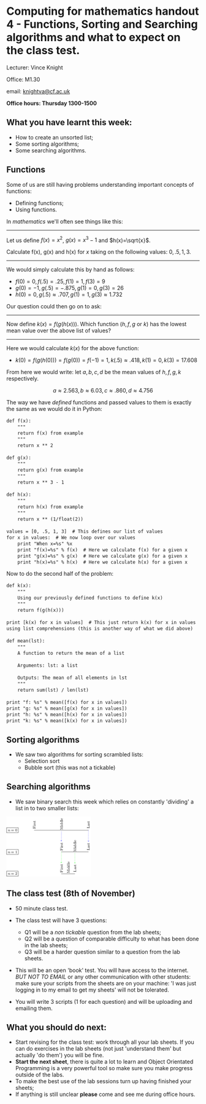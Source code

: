 # Computing for mathematics handout 4 - Functions, Sorting and Searching algorithms and what to expect on the class test.

Lecturer: Vince Knight

Office: M1.30

email: knightva@cf.ac.uk

**Office hours: Thursday 1300-1500**

## What you have learnt this week:

- How to create an unsorted list;
- Some sorting algorithms;
- Some searching algorithms.

## Functions

Some of us are still having problems understanding important concepts of functions:

- Defining functions;
- Using functions.

In *mathematics* we'll often see things like this:

---

Let us define $f(x)=x^2$, $g(x)=x^3-1$ and $h(x)=\sqrt{x}$.

Calculate f(x), g(x) and h(x) for $x$ taking on the following values: $0, .5, 1, 3$.

---

We would simply calculate this by hand as follows:

- $f(0)=0, f(.5)=.25, f(1)=1, f(3)=9$
- $g(0)=-1, g(.5)=-.875, g(1)=0, g(3)=26$
- $h(0)=0, g(.5)\approx .707, g(1)=1, g(3)\approx 1.732$

Our question could then go on to ask:

---

Now define $k(x) = f(g(h(x)))$. Which function ($h,f,g$ or $k$) has the lowest mean value over the above list of values?

---

Here we would calculate $k(x)$ for the above function:

- $k(0)=f(g(h(0)))=f(g(0))=f(-1)=1, k(.5)\approx .418, k(1)=0, k(3)=17.608$

From here we would write: let $a, b, c, d$ be the mean values of $h, f, g, k$ respectively.

$$a\approx 2.563, b\approx 6.03, c\approx.860,d\approx4.756$$

The way we have *defined* functions and passed values to them is exactly the same as we would do it in Python:

~~~{.python}
def f(x):
    """
    return f(x) from example
    """
    return x ** 2

def g(x):
    """
    return g(x) from example
    """
    return x ** 3 - 1

def h(x):
    """
    return h(x) from example
    """
    return x ** (1/float(2))

values = [0, .5, 1, 3]  # This defines our list of values
for x in values:  # We now loop over our values
    print "When x=%s" %x
    print "f(x)=%s" % f(x)  # Here we calculate f(x) for a given x
    print "g(x)=%s" % g(x)  # Here we calculate g(x) for a given x
    print "h(x)=%s" % h(x)  # Here we calculate h(x) for a given x

~~~

Now to do the second half of the problem:

~~~{.python}
def k(x):
    """
    Using our previously defined functions to define k(x)
    """
    return f(g(h(x)))

print [k(x) for x in values]  # This just return k(x) for x in values using list comprehensions (this is another way of what we did above)

def mean(lst):
    """
    A function to return the mean of a list

    Arguments: lst: a list

    Outputs: The mean of all elements in lst
    """
    return sum(lst) / len(lst)

print "f: %s" % mean([f(x) for x in values])
print "g: %s" % mean([g(x) for x in values])
print "h: %s" % mean([h(x) for x in values])
print "k: %s" % mean([k(x) for x in values])
~~~

## Sorting algorithms

- We saw two algorithms for sorting scrambled lists:
    - Selection sort
    - Bubble sort (this was not a tickable)

## Searching algorithms

- We saw binary search this week which relies on constantly 'dividing' a list in to two smaller lists:

![](./Images/binary.png)

## The class test (8th of November)

- 50 minute class test.
- The class test will have 3 questions:

    - Q1 will be a *non tickable* question from the lab sheets;
    - Q2 will be a question of comparable difficulty to what has been done in the lab sheets;
    - Q3 will be a harder question similar to a question from the lab sheets.
- This will be an open 'book' test. You will have access to the internet. *BUT NOT TO EMAIL* or any other communication with other students: make sure your scripts from the sheets are on your machine: 'I was just logging in to my email to get my sheets' will not be tolerated.
- You will write 3 scripts (1 for each question) and will be uploading and emailing them.

## What you should do next:

- Start revising for the class test: work through all your lab sheets. If you can do exercises in the lab sheets (not just 'understand them' but actually 'do them') you will be fine.
- **Start the next sheet**, there is quite a lot to learn and Object Orientated Programming is a very powerful tool so make sure you make progress outside of the labs.
- To make the best use of the lab sessions turn up having finished your sheets;
- If anything is still unclear **please** come and see me during office hours.
